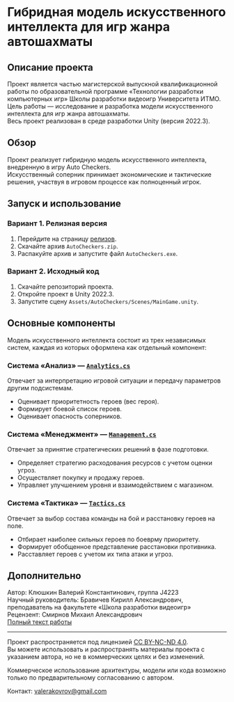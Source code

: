 # Гибридная модель искусственного интеллекта для игр жанра автошахматы

## Описание проекта  
Проект является частью магистерской выпускной квалификационной работы по образовательной программе «Технологии разработки компьютерных игр» Школы разработки видеоигр Университета ИТМО.  
Цель работы — исследование и разработка модели искусственного интеллекта для игр жанра автошахматы.  
Весь проект реализован в среде разработки Unity (версия 2022.3).

## Обзор
Проект реализует гибридную модель искусственного интеллекта, внедренную в игру Auto Checkers.  
Искусственный соперник принимает экономические и тактические решения, участвуя в игровом процессе как полноценный игрок.

## Запуск и использование

### Вариант 1. Релизная версия
1. Перейдите на страницу [релизов](https://github.com/YI3N/AutoCheckers/releases).
2. Скачайте архив `AutoCheckers.zip`.
3. Распакуйте архив и запустите файл `AutoCheckers.exe`.

### Вариант 2. Исходный код
1. Скачайте репозиторий проекта.
2. Откройте проект в Unity 2022.3.
3. Запустите сцену `Assets/AutoCheckers/Scenes/MainGame.unity`.

## Основные компоненты
Модель искусственного интеллекта состоит из трех независимых систем, каждая из которых оформлена как отдельный компонент:

### **Система «Анализ»** — [`Analytics.cs`](./Assets/AutoCheckers/Scripts/AI/Analytics.cs)
Отвечает за интерпретацию игровой ситуации и передачу параметров другим подсистемам.
- Оценивает приоритетность героев (вес героя).
- Формирует боевой список героев.
- Оценивает опасность соперников.

### **Система «Менеджмент»** — [`Management.cs`](./Assets/AutoCheckers/Scripts/AI/Management.cs)
Отвечает за принятие стратегических решений в фазе подготовки.
- Определяет стратегию расходования ресурсов с учетом оценки угроз.
- Осуществляет покупку и продажу героев.
- Управляет улучшением уровня и взаимодействием с магазином.

### **Система «Тактика»** — [`Tactics.cs`](./Assets/AutoCheckers/Scripts/AI/Tactics.cs)
Отвечает за выбор состава команды на бой и расстановку героев на поле.
- Отбирает наиболее сильных героев по боеврму приоритету.
- Формирует обобщенное представление расстановки противника.
- Расставляет героев с учетом их типа атаки и угроз.

## Дополнительно
Автор: Клюшкин Валерий Константинович, группа J4223  
Научный руководитель: Бравичев Кирилл Александрович, преподаватель на факультете «Школа разработки видеоигр»  
Рецензент: Смирнов Михаил Александрович  
[Полный текст работы](./ВКР.pdf)

---

Проект распространяется под лицензией [CC BY-NC-ND 4.0](https://creativecommons.org/licenses/by-nc-nd/4.0/).  
Вы можете использовать и распространять материалы проекта с указанием автора, но не в коммерческих целях и без изменений.

Коммерческое использование архитектуры, модели или кода возможно только по предварительному согласованию с автором.

Контакт: valerakovrov@gmail.com